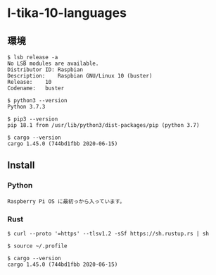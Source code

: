 # l-tika-10-languages

## 環境

```
$ lsb_release -a
No LSB modules are available.
Distributor ID:	Raspbian
Description:	Raspbian GNU/Linux 10 (buster)
Release:	10
Codename:	buster

$ python3 --version
Python 3.7.3

$ pip3 --version
pip 18.1 from /usr/lib/python3/dist-packages/pip (python 3.7)

$ cargo --version
cargo 1.45.0 (744bd1fbb 2020-06-15)
```

## Install

### Python

```
Raspberry Pi OS に最初っから入っています。
```

### Rust

```
$ curl --proto '=https' --tlsv1.2 -sSf https://sh.rustup.rs | sh

$ source ~/.profile

$ cargo --version
cargo 1.45.0 (744bd1fbb 2020-06-15)
```
